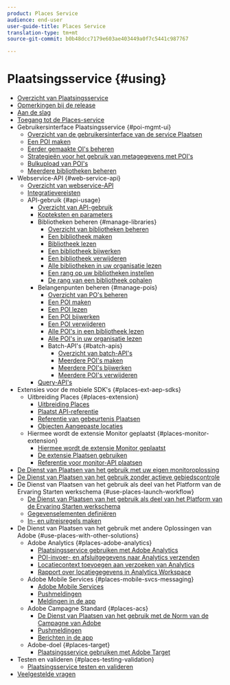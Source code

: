 ```yaml
---
product: Places Service
audience: end-user
user-guide-title: Places Service
translation-type: tm+mt
source-git-commit: b0b48dcc7179e603ae403449a0f7c5441c987767

---
```



# Plaatsingsservice {#using}

+ [Overzicht van Plaatsingsservice](home.md)
+ [Opmerkingen bij de release](release-notes.md)
+ [Aan de slag](getting-started.md)
+ [Toegang tot de Places-service](places-gain-access.md)
+ Gebruikersinterface Plaatsingsservice {#poi-mgmt-ui}
   + [Overzicht van de gebruikersinterface van de service Plaatsen](poi-mgmt-ui/poi-mgmt-ui-overview.md)
   + [Een POI maken](poi-mgmt-ui/create-a-poi-ui.md)
   + [Eerder gemaakte OI&#39;s beheren](poi-mgmt-ui/managing-pois-in-the-places-ui.md)
   + [Strategieën voor het gebruik van metagegevens met POI&#39;s](poi-mgmt-ui/metadata-with-pois.md)
   + [Bulkupload van POI&#39;s](poi-mgmt-ui/bulk-upload-pois.md)
   + [Meerdere bibliotheken beheren](poi-mgmt-ui/manage-libraries-in-the-places-ui.md)
+ Webservice-API {#web-service-api}
   + [Overzicht van webservice-API](web-service-api/places-web-services.md)
   + [Integratievereisten](web-service-api/adobe-i-o-integration.md)
   + API-gebruik {#api-usage}
      + [Overzicht van API-gebruik](web-service-api/api-usage/api-usage-overview.md)
      + [Kopteksten en parameters](web-service-api/api-usage/headers-and-parameters.md)
      + Bibliotheken beheren {#manage-libraries}
         + [Overzicht van bibliotheken beheren](web-service-api/api-usage/manage-libraries/manage-libraries.md)
         + [Een bibliotheek maken](web-service-api/api-usage/manage-libraries/create-a-library.md)
         + [Bibliotheek lezen](web-service-api/api-usage/manage-libraries/read-a-library.md)
         + [Een bibliotheek bijwerken](web-service-api/api-usage/manage-libraries/update-a-library.md)
         + [Een bibliotheek verwijderen](web-service-api/api-usage/manage-libraries/delete-a-library.md)
         + [Alle bibliotheken in uw organisatie lezen](web-service-api/api-usage/manage-libraries/read-all-libraries-in-your-organization.md)
         + [Een rang op uw bibliotheken instellen](web-service-api/api-usage/manage-libraries/set-a-ran-on-your-libraries.md)
         + [De rang van een bibliotheek ophalen](web-service-api/api-usage/manage-libraries/get-a-librarys-rank.md)
      + Belangenpunten beheren {#manage-pois}
         + [Overzicht van PO&#39;s beheren](web-service-api/api-usage/manage-pois/manage-pois.md)
         + [Een POI maken](web-service-api/api-usage/manage-pois/create-a-poi.md)
         + [Een POI lezen](web-service-api/api-usage/manage-pois/read-a-poi.md)
         + [Een POI bijwerken](web-service-api/api-usage/manage-pois/update-a-poi.md)
         + [Een POI verwijderen](web-service-api/api-usage/manage-pois/delete-a-poi.md)
         + [Alle POI&#39;s in een bibliotheek lezen](web-service-api/api-usage/manage-pois/read-all-pois-in-a-library.md)
         + [Alle POI&#39;s in uw organisatie lezen](web-service-api/api-usage/manage-pois/read-all-pois-in-your-organization.md)
         + Batch-API&#39;s {#batch-apis}
            + [Overzicht van batch-API&#39;s](web-service-api/api-usage/manage-pois/batch-apis/batch-apis.md)
            + [Meerdere POI&#39;s maken](web-service-api/api-usage/manage-pois/batch-apis/create-multiple-pois.md)
            + [Meerdere POI&#39;s bijwerken](web-service-api/api-usage/manage-pois/batch-apis/update-multiple-pois.md)
            + [Meerdere POI&#39;s verwijderen](web-service-api/api-usage/manage-pois/batch-apis/delete-multiple-pois.md)
      + [Query-API&#39;s](web-service-api/api-usage/query-apis.md)
+ Extensies voor de mobiele SDK&#39;s {#places-ext-aep-sdks}
   + Uitbreiding Places {#places-extension}
      + [Uitbreiding Places](places-ext-aep-sdks/places-extension/places-extension.md)
      + [Plaatst API-referentie](places-ext-aep-sdks/places-extension/places-api-reference.md)
      + [Referentie van gebeurtenis Plaatsen](places-ext-aep-sdks/places-extension/places-event-ref.md)
      + [Objecten Aangepaste locaties](places-ext-aep-sdks/places-extension/cust-places-objects.md)
   + Hiermee wordt de extensie Monitor geplaatst {#places-monitor-extension}
      + [Hiermee wordt de extensie Monitor geplaatst](places-ext-aep-sdks/places-monitor-extension/places-monitor-extension.md)
      + [De extensie Plaatsen gebruiken](places-ext-aep-sdks/places-monitor-extension/using-places-monitor-extension.md)
      + [Referentie voor monitor-API plaatsen](places-ext-aep-sdks/places-monitor-extension/places-monitor-api-reference.md)
+ [De Dienst van Plaatsen van het gebruik met uw eigen monitoroplossing](using-your-own-monitor.md)
+ [De Dienst van Plaatsen van het gebruik zonder actieve gebiedscontrole](use-places-without-active-monitoring.md)
+ De Dienst van Plaatsen van het gebruik als deel van het Platform van de Ervaring Starten werkschema {#use-places-launch-workflow}
   + [De Dienst van Plaatsen van het gebruik als deel van het Platform van de Ervaring Starten werkschema](use-places-launch-workflow/places-launch-workflow.md)
   + [Gegevenselementen definiëren](use-places-launch-workflow/define-data-elements.md)
   + [In- en uitreisregels maken](use-places-launch-workflow/create-rule-places-property.md)
+ De Dienst van Plaatsen van het gebruik met andere Oplossingen van Adobe {#use-places-with-other-solutions}
   + Adobe Analytics {#places-adobe-analytics}
      + [Plaatsingsservice gebruiken met Adobe Analytics](use-places-with-other-solutions/places-adobe-analytics/use-places-analytics-overview.md)
      + [POI-invoer- en afsluitgegevens naar Analytics verzenden](use-places-with-other-solutions/places-adobe-analytics/use-places-adobe-analytics.md)
      + [Locatiecontext toevoegen aan verzoeken van Analytics](use-places-with-other-solutions/places-adobe-analytics/run-reports-aa-places-data.md)
      + [Rapport over locatiegegevens in Analytics Workspace](use-places-with-other-solutions/places-adobe-analytics/places-in-workspace.md)
   + Adobe Mobile Services {#places-mobile-svcs-messaging}
      + [Adobe Mobile Services](use-places-with-other-solutions/places-mobile-svcs-for-messaging/use-places-mobie-svcs-messaging.md)
      + [Pushmeldingen](use-places-with-other-solutions/places-mobile-svcs-for-messaging/mobile-svcs-messaging-push.md)
      + [Meldingen in de app](use-places-with-other-solutions/places-mobile-svcs-for-messaging/mobile-svcs-messaging-inapp.md)
   + Adobe Campagne Standard {#places-acs}
      + [De Dienst van Plaatsen van het gebruik met de Norm van de Campagne van Adobe](use-places-with-other-solutions/places-acs/places-acs-overview.md)
      + [Pushmeldingen](use-places-with-other-solutions/places-acs/places-acs-push-notifications.md)
      + [Berichten in de app](use-places-with-other-solutions/places-acs/places-acs-in-app-messages.md)
   + Adobe-doel {#places-target}
      + [Plaatsingsservice gebruiken met Adobe Target](use-places-with-other-solutions/places-target/places-target.md)
+ Testen en valideren {#places-testing-validation}
   + [Plaatsingsservice testen en valideren](places-testing-validation/test-validate-places.md)
+ [Veelgestelde vragen](places-faqs.md)
